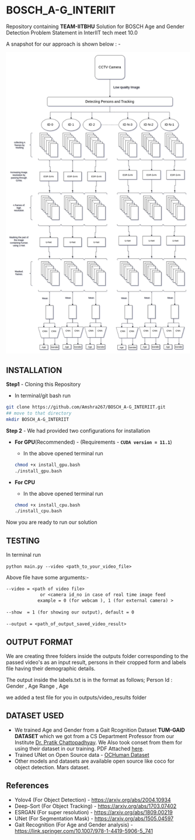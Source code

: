 # BOSCH_A-G_INTERIIT

Repository containing **TEAM-IITBHU** Solution for BOSCH Age and Gender Detection Problem Statement in InterIIT tech meet 10.0

A snapshot for our approach is shown below : -

<img src= "data/bosch_grec.png"/>

## INSTALLATION

**Step1** - Cloning this Repository

 - In terminal/git bash run 

 ```bash
 git clone https://github.com/Amshra267/BOSCH_A-G_INTERIIT.git
 ## move to that directory
 mkdir BOSCH_A-G_INTERIIT
 ```  

**Step 2** - We had provided two configurations for installation

 - **For GPU**(Recommended) - (Requirements -  **```CUDA version = 11.1```**)
    
     * In the above opened terminal run

     ```bash
     chmod +x install_gpu.bash
     ./install_gpu.bash
     ```

 - **For CPU**
    
     * In the above opened terminal run
     
     ```bash
     chmod +x install_cpu.bash
     ./install_cpu.bash
     ```

Now you are ready to run our solution

## TESTING

In terminal run 

```python main.py --video <path_to_your_video_file>```

Above file have some arguments:-

    --video = <path of video file> 
                 or <camera id_no in case of real time image feed
                example = 0 (for webcam ), 1 (for external camera) >
    
    --show  = 1 (for showing our output), default = 0  

    --output = <path_of_output_saved_video_result>
    
## OUTPUT FORMAT

We are creating three folders inside the outputs folder corresponding to the passed video's as an input result, persons in their cropped form and labels file having their demographic details. 

The output inside the labels.txt is in the format as follows;  Person Id : Gender , Age Range , Age

we added a test file for you in outputs/video_results folder

## DATASET USED

 - We trained Age and Gender from a Gait Rcognition Dataset **TUM-GAID DATASET** which we got from a CS Department Professor from our Institute [Dr. Pratik Chattopadhyay](https://www.iitbhu.ac.in/dept/cse/people/pratikcse). We Also took conset from them for using their dataset in our training. PDF Attached [here](data/Authorization.pdf).
 - Trained UNet on Open Source data - [OCHuman Dataset](https://cg.cs.tsinghua.edu.cn/dataset/form.html?dataset=ochuman)
 - Other models and datasets are available open source like coco for object detection. Mars dataset.

## References
 - Yolov4 (For Object Detection) - https://arxiv.org/abs/2004.10934 
 - Deep-Sort (For Object Tracking) - https://arxiv.org/abs/1703.07402
 - ESRGAN (For super resolution) - https://arxiv.org/abs/1809.00219
 - UNet (For Segmentation Mask) - https://arxiv.org/abs/1505.04597
 - Gait Recognition (For Age and Gender analysis) - https://link.springer.com/10.1007/978-1-4419-5906-5_741

